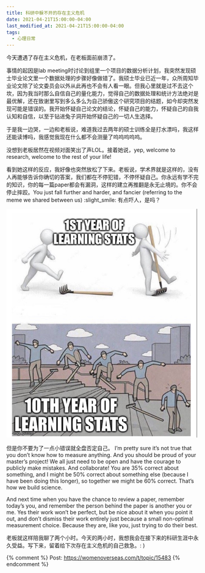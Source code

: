 ```yaml
---
title: 科研中躲不开的存在主义危机
date: 2021-04-21T15:00:00-04:00
last_modified_at: 2021-04-21T15:00:00-04:00
tags:
  - 心理日常
---
```


今天遭遇了存在主义危机，在老板面前崩溃了。

事情的起因是lab meeting时讨论到组里一个项目的数据分析计划，我突然发现硕士毕业论文里一个数据处理的步骤好像做错了。我硕士毕业已近一年，众所周知毕业论文除了论文委员会以外从此再也不会有人看一眼。但我心里就是过不去这个坎，因为我当时那么自信自己的量化能力，觉得自己的数据处理和统计方法绝对是最优解，还在致谢里写到多么多么为自己骄傲这个研究项目的结题，如今却突然发现可能是错误的。我开始怀疑自己论文的结论，怀疑自己的能力，怀疑自己的自我认知和自信，以至于钻进兔子洞开始怀疑自己的一切人生选择。

于是我一边哭，一边和老板说，难道我过去两年的硕士训练全是打水漂吗，我这样还能读博吗，我感觉我现在什么都不会测量了呜呜呜呜呜。

没想到老板居然在视频对面笑出了声LOL。接着她说，yep, welcome to research, welcome to the rest of your life!

看到她这样的反应，我好像也突然放松了下来。老板说，学术界就是这样的，没有人再能够告诉你确切的答案，我们都在不停犯错，不停怀疑自己。你永远有学不完的知识，你的每一篇paper都会有漏洞，这样的建立再推翻是永无止境的。你不会停止摔跤。You just fall further and harder, and fancier (referring to the meme we shared between us) :slight_smile: 有点吓人，是吗？

<img src="https://raw.githubusercontent.com/samsmerrygoround/samsmerrygoround.github.io/main/assets/images/fall-fancier.jpeg" alt="fall-fancier" width="500"/>

但是你不要为了一点小错误就全盘否定自己。 I’m pretty sure it’s not true that you don’t know how to measure anything. And you should be proud of your master’s project! We all just need to be open and have the courage to publicly make mistakes. And collaborate! You are 35% correct about something, and I might be 50% correct about something else (because I have been doing this longer), so together we might be 60% correct. That’s how we build science.

And next time when you have the chance to review a paper, remember today’s you, and remember the person behind the paper is another you or me. Yes their work won’t be perfect, but be nice about it when you point it out, and don’t dismiss their work entirely just because a small non-optimal measurement choice. Because they are, like you, just trying to do their best.

老板就这样陪我聊了两个小时。今天的两小时，我想我会在接下来的科研生涯中永久受益。写下来，留着给下次存在主义危机的自己救急。: )

{% comment %}
Post: https://womenoverseas.com/t/topic/15483
{% endcomment %}
